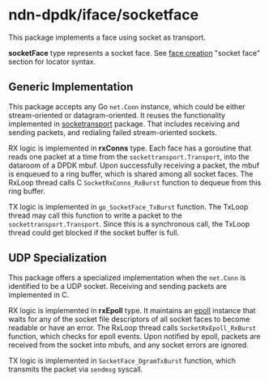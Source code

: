 # ndn-dpdk/iface/socketface

This package implements a face using socket as transport.

**socketFace** type represents a socket face.
See [face creation](../../docs/face.md) "socket face" section for locator syntax.

## Generic Implementation

This package accepts any Go `net.Conn` instance, which could be either stream-oriented or datagram-oriented.
It reuses the functionality implemented in [socketransport](../../ndn/sockettransport) package.
That includes receiving and sending packets, and redialing failed stream-oriented sockets.

RX logic is implemented in **rxConns** type.
Each face has a goroutine that reads one packet at a time from the `sockettransport.Transport`, into the dataroom of a DPDK mbuf.
Upon successfully receiving a packet, the mbuf is enqueued to a ring buffer, which is shared among all socket faces.
The RxLoop thread calls C `SocketRxConns_RxBurst` function to dequeue from this ring buffer.

TX logic is implemented in `go_SocketFace_TxBurst` function.
The TxLoop thread may call this function to write a packet to the `sockettransport.Transport`.
Since this is a synchronous call, the TxLoop thread could get blocked if the socket buffer is full.

## UDP Specialization

This package offers a specialized implementation when the `net.Conn` is identified to be a UDP socket.
Receiving and sending packets are implemented in C.

RX logic is implemented in **rxEpoll** type.
It maintains an [epoll](https://man7.org/linux/man-pages/man7/epoll.7.html) instance that waits for any of the socket file descriptors of all socket faces to become readable or have an error.
The RxLoop thread calls `SocketRxEpoll_RxBurst` function, which checks for epoll events.
Upon notified by epoll, packets are received from the socket into mbufs, and any socket errors are ignored.

TX logic is implemented in `SocketFace_DgramTxBurst` function, which transmits the packet via `sendmsg` syscall.
